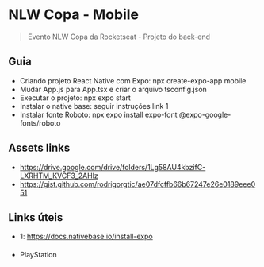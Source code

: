 # NLW Copa - Mobile

> Evento NLW Copa da Rocketseat - Projeto do back-end

## Guia

- Criando projeto React Native com Expo: npx create-expo-app mobile
- Mudar App.js para App.tsx e criar o arquivo tsconfig.json
- Executar o projeto: npx expo start
- Instalar o native base: seguir instruções link 1
- Instalar fonte Roboto: npx expo install expo-font @expo-google-fonts/roboto

## Assets links

- https://drive.google.com/drive/folders/1Lg58AU4kbzifC-LXRHTM_KVCF3_2AHlz
- https://gist.github.com/rodrigorgtic/ae07dfcffb66b67247e26e0189eee051

## Links úteis

- 1: https://docs.nativebase.io/install-expo

####

- PlayStation
